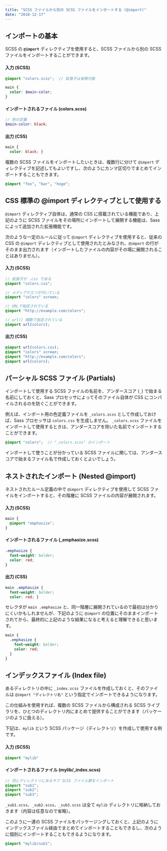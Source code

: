 ```yaml
---
title: "SCSS ファイルから別の SCSS ファイルをインポートする (@import)"
date: "2018-12-17"
---
```


インポートの基本
----

SCSS の **`@import`** ディレクティブを使用すると、SCSS ファイルから別の SCSS ファイルをインポートすることができます。

#### 入力 (SCSS)

~~~ scss
@import "colors.scss";  // 拡張子は省略可能

main {
  color: $main-color;
}
~~~

#### インポートされるファイル (colors.scss)

~~~ scss
// 色の定義
$main-color: black;
~~~

#### 出力 (CSS)

~~~ css
main {
  color: black; }
~~~


複数の SCSS ファイルをインポートしたいときは、複数行に分けて `@import` ディレクティブを記述してもよいですし、次のようにカンマ区切りでまとめてインポートすることもできます。

~~~ scss
@import "foo", "bar", "hoge";
~~~


CSS 標準の @import ディレクティブとして使用する
----

`@import` ディレクティブ自体は、通常の CSS に搭載されている機能であり、上記のように SCSS ファイルをその場所にインポートして展開する機能は、Sass によって追加された拡張機能です。

次のような一定のルールに従って `@import` ディレクティブを使用すると、従来の CSS の `@import` ディレクティブとして使用されたとみなされ、`@import` の行がそのまま出力されます（インポートしたファイルの内容がその場に展開されることはありません）。

#### 入力 (SCSS)

~~~ scss
// 拡張子が .css である
@import "colors.css";

// メディアクエリが付いている
@import "colors" screen;

// URLで指定されている
@import "http://example.com/colors";

// url() 関数で指定されている
@import url(colors);
~~~

#### 出力 (CSS)

~~~ css
@import url(colors.css);
@import "colors" screen;
@import "http://example.com/colors";
@import url(colors);
~~~


パーシャル SCSS ファイル (Partials)
----

インポートして使用する SCSS ファイルの名前を、アンダースコア (`_`) で始まる名前にしておくと、Sass プロセッサによってそのファイル自体が CSS にコンパイルされるのを防ぐことができます。

例えば、インポート用の色定義ファイルを `_colors.scss` として作成しておけば、Sass プロセッサは `colors.css` を生成しません。
`_colors.scss` ファイルをインポートして使用するときは、アンダースコアを除いた名前でインポートすることができます。

~~~ scss
@import "colors";  // "_colors.scss" のインポート
~~~

インポートして使うことが分かっている SCSS ファイルに関しては、アンダースコアで始まるファイル名で作成しておくとよいでしょう。


ネストされたインポート (Nested @import)
----

ネストされたルール定義の中で `@import` ディレクティブを使用して SCSS ファイルをインポートすると、その階層に SCSS ファイルの内容が展開されます。

#### 入力 (SCSS)

~~~ scss
main {
  @import "emphasize";
}
~~~

#### インポートされるファイル (_emphasize.scss)

~~~ scss
.emphasize {
  font-weight: bolder;
  color: red;
}
~~~

#### 出力 (CSS)

~~~ css
main .emphasize {
  font-weight: bolder;
  color: red; }
~~~

セレクタが `main .emphasize` と、同一階層に展開されているので最初は分かりにくいかもしれませんが、下記のように `@import` の位置にそのままインポートされてから、最終的に上記のような結果になると考えると理解できると思います。

~~~ scss
main {
  .emphasize {
    font-weight: bolder;
    color: red;
  }
}
~~~


インデックスファイル (Index file)
----

あるディレクトリの中に `_index.scss` ファイルを作成しておくと、そのファイルは `@import "ディレクトリ名"` という指定でインポートできるようになります。

この仕組みを使用すれば、複数の SCSS ファイルから構成される SCSS ライブラリを、ひとつのディレクトリ内にまとめて提供することができます（パッケージのように扱える）。

下記は、`mylib` という SCSS パッケージ（ディレクトリ）を作成して使用する例です。

#### 入力 (SCSS)

~~~ scss
@import "mylib"
~~~

#### インポートされるファイル (mylib/_index.scss)

~~~ scss
// 同じディレクトリにあるサブ SCSS ファイル群をインポート
@import "sub1";
@import "sub2";
@import "sub3";
~~~

`_sub1.scss`、`_sub2.scss`、`_sub3.scss` は全て `mylib` ディレクトリに格納しておきます（内容は任意なので省略）。

このように一連の SCSS ファイルをパッケージングしておくと、上記のようにインデックスファイル経由でまとめてインポートすることもできるし、次のように個別にインポートすることもできるようになります。

~~~ scss
@import "mylib/sub1";
~~~


